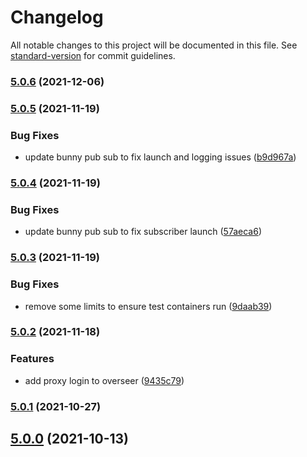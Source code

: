 # Changelog

All notable changes to this project will be documented in this file. See [standard-version](https://github.com/conventional-changelog/standard-version) for commit guidelines.

### [5.0.6](https://github.com/macite/doubtfire-deploy/compare/v5.0.5...v5.0.6) (2021-12-06)

### [5.0.5](https://github.com/macite/doubtfire-deploy/compare/v5.0.4...v5.0.5) (2021-11-19)


### Bug Fixes

* update bunny pub sub to fix launch and logging issues ([b9d967a](https://github.com/macite/doubtfire-deploy/commit/b9d967adbdf6ae1a36dd218c77c64d03c1fea09a))

### [5.0.4](https://github.com/macite/doubtfire-deploy/compare/v5.0.3...v5.0.4) (2021-11-19)


### Bug Fixes

* update bunny pub sub to fix subscriber launch ([57aeca6](https://github.com/macite/doubtfire-deploy/commit/57aeca6a92f94a539d0449de139dd8a841e9ab38))

### [5.0.3](https://github.com/macite/doubtfire-deploy/compare/v5.0.2...v5.0.3) (2021-11-19)


### Bug Fixes

* remove some limits to ensure test containers run ([9daab39](https://github.com/macite/doubtfire-deploy/commit/9daab3964fd75e218cd7e5f4ca2a44ccf994b1f6))

### [5.0.2](https://github.com/macite/doubtfire-deploy/compare/v5.0.1...v5.0.2) (2021-11-18)


### Features

* add proxy login to overseer ([9435c79](https://github.com/macite/doubtfire-deploy/commit/9435c79b1690153cecbb046542d7ef4d0990f452))

### [5.0.1](https://github.com/macite/doubtfire-deploy/compare/v5.0.0-2...v5.0.1) (2021-10-27)

## [5.0.0](https://github.com/macite/doubtfire-deploy/compare/v5.0.0-2...v5.0.0) (2021-10-13)
